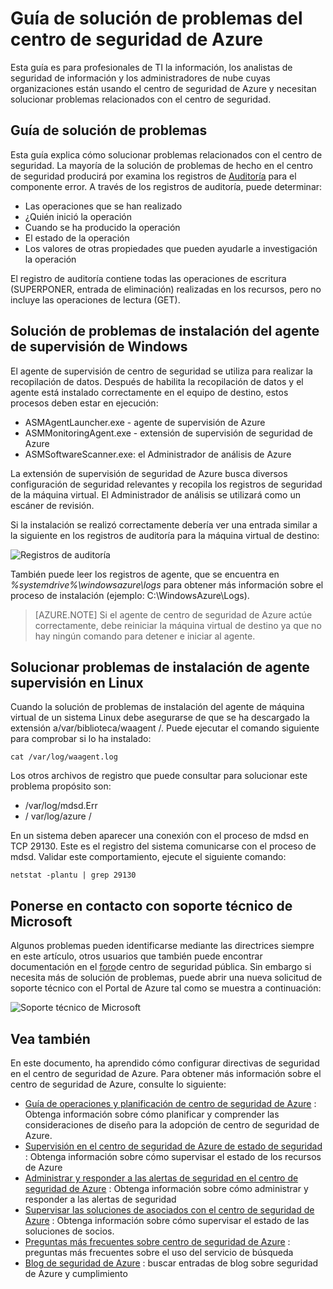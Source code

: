 <properties
   pageTitle="Guía de solución de problemas de centro de seguridad de Azure | Microsoft Azure"
   description="Este documento le ayuda a solucionar problemas en el centro de seguridad de Azure."
   services="security-center"
   documentationCenter="na"
   authors="YuriDio"
   manager="swadhwa"
   editor=""/>

<tags
   ms.service="security-center"
   ms.devlang="na"
   ms.topic="hero-article"
   ms.tgt_pltfrm="na"
   ms.workload="na"
   ms.date="10/18/2016"
   ms.author="yurid"/>

# <a name="azure-security-center-troubleshooting-guide"></a>Guía de solución de problemas del centro de seguridad de Azure
Esta guía es para profesionales de TI la información, los analistas de seguridad de información y los administradores de nube cuyas organizaciones están usando el centro de seguridad de Azure y necesitan solucionar problemas relacionados con el centro de seguridad.

## <a name="troubleshooting-guide"></a>Guía de solución de problemas
Esta guía explica cómo solucionar problemas relacionados con el centro de seguridad. La mayoría de la solución de problemas de hecho en el centro de seguridad producirá por examina los registros de [Auditoría](https://azure.microsoft.com/updates/audit-logs-in-azure-preview-portal/) para el componente error. A través de los registros de auditoría, puede determinar:

- Las operaciones que se han realizado
- ¿Quién inició la operación
- Cuando se ha producido la operación
- El estado de la operación
- Los valores de otras propiedades que pueden ayudarle a investigación la operación

El registro de auditoría contiene todas las operaciones de escritura (SUPERPONER, entrada de eliminación) realizadas en los recursos, pero no incluye las operaciones de lectura (GET).

## <a name="troubleshooting-monitoring-agent-installation-in-windows"></a>Solución de problemas de instalación del agente de supervisión de Windows

El agente de supervisión de centro de seguridad se utiliza para realizar la recopilación de datos. Después de habilita la recopilación de datos y el agente está instalado correctamente en el equipo de destino, estos procesos deben estar en ejecución:

- ASMAgentLauncher.exe - agente de supervisión de Azure 
- ASMMonitoringAgent.exe - extensión de supervisión de seguridad de Azure
- ASMSoftwareScanner.exe: el Administrador de análisis de Azure

La extensión de supervisión de seguridad de Azure busca diversos configuración de seguridad relevantes y recopila los registros de seguridad de la máquina virtual. El Administrador de análisis se utilizará como un escáner de revisión.

Si la instalación se realizó correctamente debería ver una entrada similar a la siguiente en los registros de auditoría para la máquina virtual de destino:

![Registros de auditoría](./media/security-center-troubleshooting-guide/security-center-troubleshooting-guide-fig1.png)

También puede leer los registros de agente, que se encuentra en *%systemdrive%\windowsazure\logs* para obtener más información sobre el proceso de instalación (ejemplo: C:\WindowsAzure\Logs).

> [AZURE.NOTE] Si el agente de centro de seguridad de Azure actúe correctamente, debe reiniciar la máquina virtual de destino ya que no hay ningún comando para detener e iniciar al agente.

## <a name="troubleshooting-monitoring-agent-installation-in-linux"></a>Solucionar problemas de instalación de agente supervisión en Linux
Cuando la solución de problemas de instalación del agente de máquina virtual de un sistema Linux debe asegurarse de que se ha descargado la extensión a/var/biblioteca/waagent /. Puede ejecutar el comando siguiente para comprobar si lo ha instalado:

`cat /var/log/waagent.log` 

Los otros archivos de registro que puede consultar para solucionar este problema propósito son: 

- /var/log/mdsd.Err
- / var/log/azure /

En un sistema deben aparecer una conexión con el proceso de mdsd en TCP 29130. Este es el registro del sistema comunicarse con el proceso de mdsd. Validar este comportamiento, ejecute el siguiente comando:

`netstat -plantu | grep 29130`

## <a name="contacting-microsoft-support"></a>Ponerse en contacto con soporte técnico de Microsoft

Algunos problemas pueden identificarse mediante las directrices siempre en este artículo, otros usuarios que también puede encontrar documentación en el [foro](https://social.msdn.microsoft.com/Forums/en-US/home?forum=AzureSecurityCenter)de centro de seguridad pública. Sin embargo si necesita más de solución de problemas, puede abrir una nueva solicitud de soporte técnico con el Portal de Azure tal como se muestra a continuación: 

![Soporte técnico de Microsoft](./media/security-center-troubleshooting-guide/security-center-troubleshooting-guide-fig2.png)


## <a name="see-also"></a>Vea también

En este documento, ha aprendido cómo configurar directivas de seguridad en el centro de seguridad de Azure. Para obtener más información sobre el centro de seguridad de Azure, consulte lo siguiente:

- [Guía de operaciones y planificación de centro de seguridad de Azure](security-center-planning-and-operations-guide.md) : Obtenga información sobre cómo planificar y comprender las consideraciones de diseño para la adopción de centro de seguridad de Azure.
- [Supervisión en el centro de seguridad de Azure de estado de seguridad](security-center-monitoring.md) : Obtenga información sobre cómo supervisar el estado de los recursos de Azure
- [Administrar y responder a las alertas de seguridad en el centro de seguridad de Azure](security-center-managing-and-responding-alerts.md) : Obtenga información sobre cómo administrar y responder a las alertas de seguridad
- [Supervisar las soluciones de asociados con el centro de seguridad de Azure](security-center-partner-solutions.md) : Obtenga información sobre cómo supervisar el estado de las soluciones de socios.
- [Preguntas más frecuentes sobre centro de seguridad de Azure](security-center-faq.md) : preguntas más frecuentes sobre el uso del servicio de búsqueda
- [Blog de seguridad de Azure](http://blogs.msdn.com/b/azuresecurity/) : buscar entradas de blog sobre seguridad de Azure y cumplimiento
